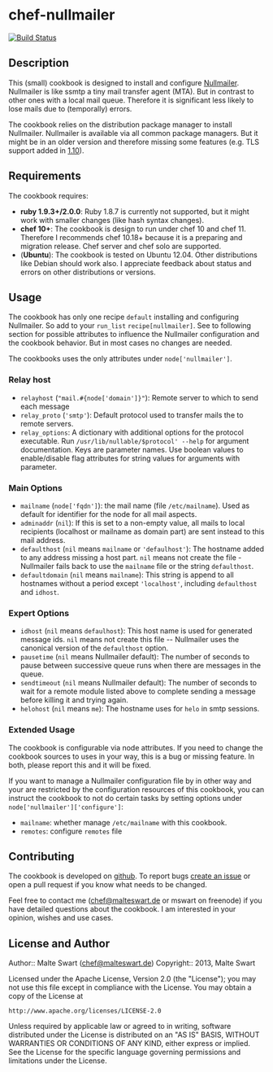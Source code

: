 chef-nullmailer
===============

[![Build Status](https://travis-ci.org/mswart/chef-nullmailer.png)](https://travis-ci.org/mswart/chef-nullmailer)


Description
-----------

This (small) cookbook is designed to install and configure [Nullmailer](http://untroubled.org/nullmailer/). Nullmailer is like ssmtp a tiny mail transfer agent (MTA). But in contrast to other ones with a local mail queue. Therefore it is significant less likely to lose mails due to (temporally) errors.

The cookbook relies on the distribution package manager to install Nullmailer. Nullmailer is available via all common package managers. But it might be in an older version and therefore missing some features (e.g. TLS support added in [1.10](http://untroubled.org/nullmailer/NEWS)).


Requirements
------------

The cookbook requires:

* **ruby 1.9.3+/2.0.0**: Ruby 1.8.7 is currently not supported, but it might work with smaller changes (like hash syntax changes).
* **chef 10+**: The cookbook is design to run under chef 10 and chef 11. Therefore I recommends chef 10.18+ because it is a preparing and migration release. Chef server and chef solo are supported.
* (**Ubuntu**): The cookbook is tested on Ubuntu 12.04. Other distributions like Debian should work also. I appreciate feedback about status and errors on other distributions or versions.


Usage
-----

The cookbook has only one recipe `default` installing and configuring Nullmailer. So add to your `run_list` `recipe[nullmailer]`. See to following section for possible attributes to influence the Nullmailer configuration and the cookbook behavior. But in most cases no changes are needed.

The cookbooks uses the only attributes under ``node['nullmailer']``.

### Relay host

* `relayhost` (`"mail.#{node['domain']}"`): Remote server to which to send each message
* `relay_proto` (`'smtp'`): Default protocol used to transfer mails the to remote servers.
* `relay_options`: A dictionary with additional options for the protocol executable. Run `/usr/lib/nullable/$protocol' --help` for argument documentation. Keys are parameter names. Use boolean values to enable/disable flag attributes for string values for arguments with parameter.

### Main Options

* `mailname` (`node['fqdn']`): the mail name (file ``/etc/mailname``). Used as default for identifier for the node for all mail aspects.
* `adminaddr` (`nil`): If this is set to a non-empty value, all mails to local recipients (localhost or mailname as domain part) are sent instead to this mail address.
* `defaulthost` (`nil` means `mailname` or `'defaulhost'`): The hostname added to any address missing a host part. `nil` means not create the file - Nullmailer fails back to use the `mailname` file or the string `defaulthost`.
* `defaultdomain` (`nil` means `mailname`): This string is append to all hostnames without a period except `'localhost'`, including `defaulthost` and `idhost`.

### Expert Options

* `idhost` (`nil` means `defaulhost`): This host name is used for generated message ids. `nil` means not create this file -- Nullmailer uses the canonical version of the `defaulthost` option.
* `pausetime` (`nil` means Nullmailer default): The number of seconds to pause between successive queue runs when there are messages in the queue.
* `sendtimeout` (`nil` means Nullmailer default): The number of seconds to wait for a remote module listed above to complete sending a message before killing it and trying again.
* `helohost` (`nil` means `me`): The hostname uses for `helo` in smtp sessions.

### Extended Usage

The cookbook is configurable via node attributes. If you need to change the cookbook sources to uses in your way, this is a bug or missing feature. In both, please report this and it will be fixed.

If you want to manage a Nullmailer configuration file by in other way and your are restricted by the configuration resources of this cookbook, you can instruct the cookbook to not do certain tasks by setting options under `node['nullmailer']['configure']`:

* `mailname`: whether manage `/etc/mailname` with this cookbook.
* `remotes`: configure `remotes` file

Contributing
------------

The cookbook is developed on [github](https://github.com). To report bugs [create an issue](https://github.com/mswart/chef-nullmailer/issues) or open a pull request if you know what needs to be changed.

Feel free to contact me (<chef@malteswart.de> or mswart on freenode) if you have detailed questions about the cookbook. I am interested in your opinion, wishes and use cases.


License and Author
------------------

Author:: Malte Swart (<chef@malteswart.de>)
Copyright:: 2013, Malte Swart

Licensed under the Apache License, Version 2.0 (the "License");
you may not use this file except in compliance with the License.
You may obtain a copy of the License at

    http://www.apache.org/licenses/LICENSE-2.0

Unless required by applicable law or agreed to in writing, software
distributed under the License is distributed on an "AS IS" BASIS,
WITHOUT WARRANTIES OR CONDITIONS OF ANY KIND, either express or implied.
See the License for the specific language governing permissions and
limitations under the License.
